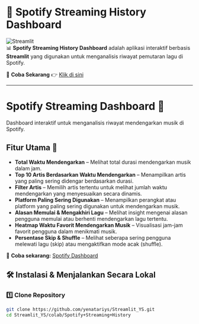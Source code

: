 # 🎵 Spotify Streaming History Dashboard

![Streamlit](https://img.shields.io/badge/Streamlit-App-red?style=flat&logo=streamlit)  
📊 **Spotify Streaming History Dashboard** adalah aplikasi interaktif berbasis **Streamlit** yang digunakan untuk menganalisis riwayat pemutaran lagu di Spotify.  

🚀 **Coba Sekarang** 👉 [Klik di sini](https://spotidashboardys.streamlit.app/)  

---

# Spotify Streaming Dashboard 🎵  

Dashboard interaktif untuk menganalisis riwayat mendengarkan musik di Spotify.  

## Fitur Utama 📌  
- **Total Waktu Mendengarkan** – Melihat total durasi mendengarkan musik dalam jam.  
- **Top 10 Artis Berdasarkan Waktu Mendengarkan** – Menampilkan artis yang paling sering didengar berdasarkan durasi.  
- **Filter Artis** – Memilih artis tertentu untuk melihat jumlah waktu mendengarkan yang menyesuaikan secara dinamis.  
- **Platform Paling Sering Digunakan** – Menampilkan perangkat atau platform yang paling sering digunakan untuk mendengarkan musik.  
- **Alasan Memulai & Mengakhiri Lagu** – Melihat insight mengenai alasan pengguna memulai atau berhenti mendengarkan lagu tertentu.  
- **Heatmap Waktu Favorit Mendengarkan Musik** – Visualisasi jam-jam favorit pengguna dalam menikmati musik.  
- **Persentase Skip & Shuffle** – Melihat seberapa sering pengguna melewati lagu (skip) atau mengaktifkan mode acak (shuffle).  

🔗 **Coba sekarang:** [Spotify Dashboard](https://spotidashboardys.streamlit.app/)  

## 🛠️ Instalasi & Menjalankan Secara Lokal  
### 1️⃣ **Clone Repository**  
```bash
git clone https://github.com/yenatariys/Streamlit_YS.git
cd Streamlit_YS/colab/Spotify+Streaming+History
